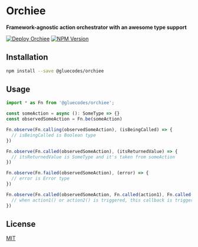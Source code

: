 # Orchiee

**Framework-agnostic action orchestrator with an awesome type support**

[![Deploy Orchiee](https://github.com/chris-czopp/orchiee/actions/workflows/deploy.yml/badge.svg)](https://github.com/chris-czopp/orchiee/actions/workflows/deploy.yml) 
[![NPM Version](https://img.shields.io/npm/v/@gluecodes/orchiee.svg?style=flat)](https://www.npmjs.com/package/@gluecodes/orchiee)


## Installation

```bash
npm install --save @gluecodes/orchiee
```

## Usage

```typescript
import * as Fn from '@gluecodes/orchiee';

const someAction = async (): SomeType => {}
const observedSomeAction = Fn.be(someAction)

Fn.observe(Fn.calling(observedSomeAction), (isBeingCalled) => {
  // isBeingCalled is Boolean type
})

Fn.observe(Fn.called(observedSomeAction), (itsReturnedValue) => {
  // itsReturnedValue is SomeType and it's taken from someAction
})

Fn.observe(Fn.failed(observedSomeAction), (error) => {
  // error is Error type
})

Fn.observe(Fn.called(observedSomeAction, Fn.called(action1), Fn.called(action2)), (itsReturnedValue) => {
  // when action1() or action2() is triggered, this callback is triggered
})
```

## License

[MIT](https://github.com/gluecodes/orchiee/blob/master/LICENSE.md)
